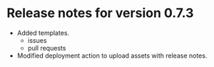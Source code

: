 # Release notes for version 0.7.3

- Added templates.
  - issues
  - pull requests
- Modified deployment action to upload assets with release notes.
